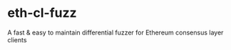 # eth-cl-fuzz
A fast &amp; easy to maintain differential fuzzer for Ethereum consensus layer clients
